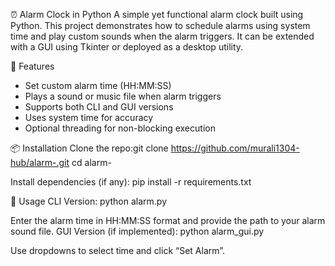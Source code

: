 ⏰ Alarm Clock in Python
A simple yet functional alarm clock built using Python. This project demonstrates how to schedule alarms using system time and play custom sounds when the alarm triggers. It can be extended with a GUI using Tkinter or deployed as a desktop utility.

🚀 Features
- Set custom alarm time (HH:MM:SS)
- Plays a sound or music file when alarm triggers
- Supports both CLI and GUI versions
- Uses system time for accuracy
- Optional threading for non-blocking execution
  
 📦 Installation
Clone the repo:git clone https://github.com/murali1304-hub/alarm-.git
cd alarm-   

Install dependencies (if any):
pip install -r requirements.txt


🧪 Usage
CLI Version:
python alarm.py


Enter the alarm time in HH:MM:SS format and provide the path to your alarm sound file.
GUI Version (if implemented):
python alarm_gui.py


Use dropdowns to select time and click “Set Alarm”.

